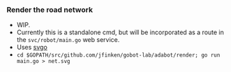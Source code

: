 ### Render the road network 

 * WIP.
 * Currently this is a standalone cmd, but will be incorporated as a route in the `svc/robot/main.go` web service.
 * Uses [svgo](https://github.com/ajstarks/svgo)
 * `cd $GOPATH/src/github.com/jfinken/gobot-lab/adabot/render; go run main.go > net.svg`

